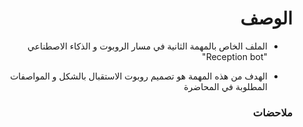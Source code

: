 <h1 dir="rtl"> الوصف </h1>

<div dir="rtl">

- الملف الخاص بالمهمة الثانية في مسار الروبوت و الذكاء الاصطناعي  "Reception bot"

- الهدف من هذه المهمة هو تصميم روبوت الاستقبال بالشكل و المواصفات المطلوبة في المحاضرة


</div>

<h3 dir="rtl"> ملاحضات </h3>

<div dir="rtl">
  

  
  
  </div>
